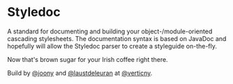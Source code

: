 # Styledoc

A standard for documenting and building your object-/module-oriented cascading stylesheets. The documentation syntax is based on JavaDoc and hopefully will allow the Styledoc parser to create a styleguide on-the-fly. 

Now that's brown sugar for your Irish coffee right there. 

Build by [@joony](http://twitter.com/joony) and [@laustdeleuran](http://twitter.com/laustdeleuran) at [@verticny](http://twitter.com/verticny).